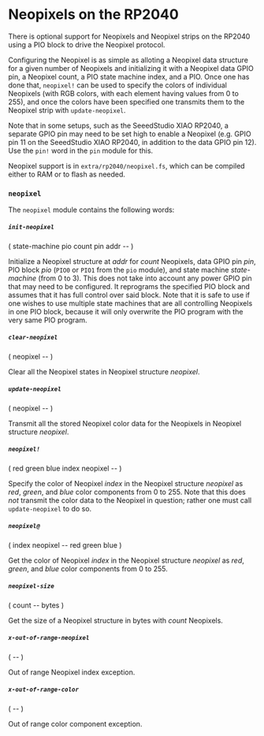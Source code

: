 # Neopixels on the RP2040

There is optional support for Neopixels and Neopixel strips on the RP2040 using a PIO block to drive the Neopixel protocol.

Configuring the Neopixel is as simple as alloting a Neopixel data structure for a given number of Neopixels and initializing it with a Neopixel data GPIO pin, a Neopixel count, a PIO state machine index, and a PIO. Once one has done that, `neopixel!` can be used to specify the colors of individual Neopixels (with RGB colors, with each element having values from 0 to 255), and once the colors have been specified one transmits them to the Neopixel strip with `update-neopixel`.

Note that in some setups, such as the SeeedStudio XIAO RP2040, a separate GPIO pin may need to be set high to enable a Neopixel (e.g. GPIO pin 11 on the SeeedStudio XIAO RP2040, in addition to the data GPIO pin 12). Use the `pin!` word in the `pin` module for this.

Neopixel support is in `extra/rp2040/neopixel.fs`, which can be compiled either to RAM or to flash as needed.

### `neopixel`

The `neopixel` module contains the following words:

##### `init-neopixel`
( state-machine pio count pin addr -- )

Initialize a Neopixel structure at *addr* for *count* Neopixels, data GPIO pin *pin*, PIO block *pio* (`PIO0` or `PIO1` from the `pio` module), and state machine *state-machine* (from 0 to 3). This does not take into account any power GPIO pin that may need to be configured. It reprograms the specified PIO block and assumes that it has full control over said block. Note that it is safe to use if one wishes to use multiple state machines that are all controlling Neopixels in one PIO block, because it will only overwrite the PIO program with the very same PIO program.

##### `clear-neopixel`
( neopixel -- )

Clear all the Neopixel states in Neopixel structure *neopixel*.

##### `update-neopixel`
( neopixel -- )

Transmit all the stored Neopixel color data for the Neopixels in Neopixel structure *neopixel*.

##### `neopixel!`
( red green blue index neopixel -- )

Specify the color of Neopixel *index* in the Neopixel structure *neopixel* as *red*, *green*, and *blue* color components from 0 to 255. Note that this does *not* transmit the color data to the Neopixel in question; rather one must call `update-neopixel` to do so.

##### `neopixel@`
( index neopixel -- red green blue )

Get the color of Neopixel *index* in the Neopixel structure *neopixel* as *red*, *green*, and *blue* color components from 0 to 255.

##### `neopixel-size`
( count -- bytes )

Get the size of a Neopixel structure in bytes with *count* Neopixels.

##### `x-out-of-range-neopixel`
( -- )

Out of range Neopixel index exception.

##### `x-out-of-range-color`
( -- )

Out of range color component exception.
